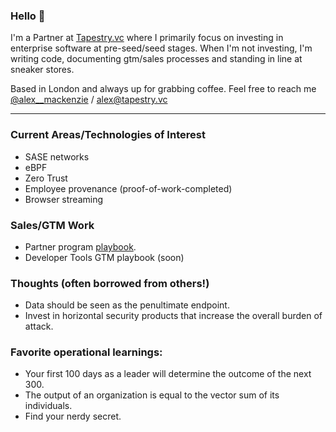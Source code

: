 ### Hello 👋

I'm a Partner at [Tapestry.vc](https://tapestry.vc/) where I primarily focus on investing in enterprise software at pre-seed/seed stages. When I'm not investing, I'm writing code, documenting gtm/sales processes and standing in line at sneaker stores. 

Based in London and always up for grabbing coffee. Feel free to reach me [@alex__mackenzie](https://twitter.com/alex__mackenzie) / alex@tapestry.vc

--------------

### Current Areas/Technologies of Interest

- SASE networks
- eBPF
- Zero Trust
- Employee provenance (proof-of-work-completed)
- Browser streaming

### Sales/GTM Work 

- Partner program [playbook](https://public.beamapp.co/alexmackenzie/note/94838fee-6aaf-4e20-9225-88184938b71e/Partner-Program-Playbook).
- Developer Tools GTM playbook (soon)

### Thoughts (often borrowed from others!)

- Data should be seen as the penultimate endpoint. 
- Invest in horizontal security products that increase the overall burden of attack. 
    
### Favorite operational learnings:  
- Your first 100 days as a leader will determine the outcome of the next 300. 
- The output of an organization is equal to the vector sum of its individuals. 
- Find your nerdy secret. 
